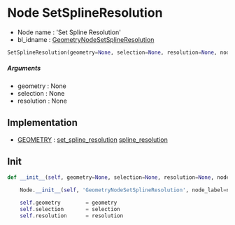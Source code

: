 # Node SetSplineResolution

- Node name : 'Set Spline Resolution'
- bl_idname : [GeometryNodeSetSplineResolution](https://docs.blender.org/api/current/bpy.types.GeometryNodeSetSplineResolution.html)


``` python
SetSplineResolution(geometry=None, selection=None, resolution=None, node_label=None, node_color=None, **kwargs)
```
##### Arguments

- geometry : None
- selection : None
- resolution : None

## Implementation

- [GEOMETRY](/docs/GeoNodes/socket_GEOMETRY.md) : [set_spline_resolution](/docs/GeoNodes/socket_GEOMETRY.md#set_spline_resolution) [spline_resolution](/docs/GeoNodes/socket_GEOMETRY.md#spline_resolution)

## Init

``` python
def __init__(self, geometry=None, selection=None, resolution=None, node_label=None, node_color=None, **kwargs):

    Node.__init__(self, 'GeometryNodeSetSplineResolution', node_label=node_label, node_color=node_color, **kwargs)

    self.geometry        = geometry
    self.selection       = selection
    self.resolution      = resolution
```
